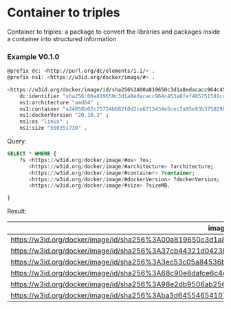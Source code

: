 # Container to triples
Container to triples: a package to convert the libraries and packages inside a container into structured information



### Example V0.1.0 



```bash
@prefix dc: <http://purl.org/dc/elements/1.1/> .
@prefix ns1: <https://w3id.org/docker/image/#> .

<https://w3id.org/docker/image/id/sha256%3A00a819650c3d1a8edacacc964c453a8fef485751581c4d6262e035b5587b0be0> a ns1:dockerObject ;
    dc:identifier "sha256:00a819650c3d1a8edacacc964c453a8fef485751581c4d6262e035b5587b0be0" ;
    ns1:architecture "amd64" ;
    ns1:container "a24858b02c25724b682f0d2ce6713434e5cec7a95e93b37502982d766dc56426" ;
    ns1:dockerVersion "20.10.3" ;
    ns1:os "linux" ;
    ns1:size "550351730" .
```



Query:

```sql
SELECT * WHERE {
    ?s <https://w3id.org/docker/image/#os> ?os;
	   <https://w3id.org/docker/image/#architecture> ?architecture;
	   <https://w3id.org/docker/image/#container> ?container;
	   <https://w3id.org/docker/image/#dockerVersion> ?dockerVersion;
	   <https://w3id.org/docker/image/#size> ?sizeMB.

}

```

Result:

| imageID                                                      | os        | architecture | container                                                    | dockerVersion | sizeMB        |
| ------------------------------------------------------------ | --------- | ------------ | ------------------------------------------------------------ | ------------- | ------------- |
| https://w3id.org/docker/image/id/sha256%3A00a819650c3d1a8edacacc964c453a8fef485751581c4d6262e035b5587b0be0 | `"linux"` | `"amd64"`    | `"a24858b02c25724b682f0d2ce6713434e5cec7a95e93b37502982d766dc56426"` | `"20.10.3"`   | `"550351730"` |
| https://w3id.org/docker/image/id/sha256%3A37cb44321d0423bc57266a3bff658daf00478e4cdf2d3b8091f785310534256d | `"linux"` | `"amd64"`    | `"8c820295f9f76020828b7f5d35fb1199f998f4b490ea679c991f5ede1bbf4c0f"` | `"20.10.12"`  | `"407749778"` |
| https://w3id.org/docker/image/id/sha256%3A3ec53c05a84536be973b242e8bca9ffb65c8575c38faaa821e8d0f58803b10a6 | `"linux"` | `"amd64"`    | `"f578581d1b7eac923ed29d40384fa401ef2c43a51c514d513056f48328410f7f"` | `"20.10.3"`   | `"423871271"` |
| https://w3id.org/docker/image/id/sha256%3A68c90e8dafce6c4e4a9825ca975dfde61ac100960f9f852d2161e895b9542b3e | `"linux"` | `"amd64"`    | `"bee3fd19a5e9de3bb2aa2e40de5592a9dba06a8c6653ec5c31831df51b5ec9ee"` | `"20.10.3"`   | `"407749778"` |
| https://w3id.org/docker/image/id/sha256%3A98e2db9506ab2563363d9d57f0206ef55c7a538c54aa966fc9a531e4a15dbeca | `"linux"` | `"amd64"`    | `"7ab0761589deff772b32664f90893ffaa6aa4f5e8d9b07000603749b1545827d"` | `"20.10.7"`   | `"423871271"` |
| https://w3id.org/docker/image/id/sha256%3Aba3d64554654107b5eeff2d0600acf6e03ca0fe5723fcdbab8d244a097d81bf9 | `"linux"` | `"amd64"`    | `"f1ef6dd017021c5f48c48e83d263bac7f01caaef4b640f2e761e1e70a084037b"` | `"20.10.3"`   | `"448257330"` |

```bash

```